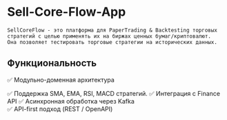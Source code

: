 # Sell-Core-Flow-App

~~~
SellCoreFlow - это платформа для PaperTrading & Backtesting торговых стратегий с целью применять их на биржах ценных бумаг/криптовалют.
Она позволяет тестировать торговые стратегии на исторических данных.
~~~

## Функциональность
✅ Модульно-доменная архитектура

✅ Поддержка SMA, EMA, RSI, MACD  стратегий.
✅ Интеграция с Finance API
✅ Асинхронная обработка через Kafka  
✅ API-first подход (REST / OpenAPI)
